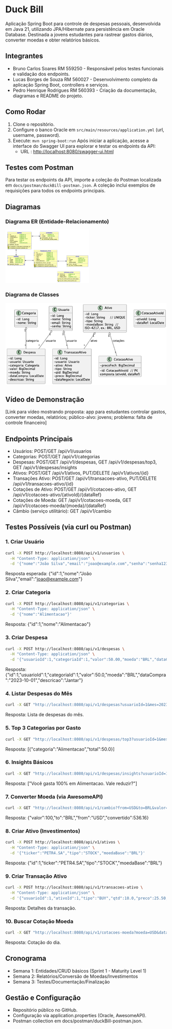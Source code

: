 # Duck Bill

Aplicação Spring Boot para controle de despesas pessoais, desenvolvida em Java 21, utilizando JPA/Hibernate para persistência em Oracle Database. Destinada a jovens estudantes para rastrear gastos diários, converter moedas e obter relatórios básicos.

## Integrantes
- Bruno Carlos Soares RM 559250 - Responsável pelos testes funcionais e validação dos endpoints.
- Lucas Borges de Souza RM 560027 - Desenvolvimento completo da aplicação Spring Boot, controllers e serviços.
- Pedro Henrique Rodrigues RM 560393 - Criação da documentação, diagramas e README do projeto.


## Como Rodar
1. Clone o repositório.
2. Configure o banco Oracle em `src/main/resources/application.yml` (url, username, password).
3. Execute: `mvn spring-boot:run`
Após iniciar a aplicação, acesse a interface do Swagger UI para explorar e testar os endpoints da API:
   - URL : [http://localhost:8080/swagger-ui.html](http://localhost:8080/swagger-ui.html)

## Testes com Postman
Para testar os endpoints da API, importe a coleção do Postman localizada em `docs/postman/duckBill-postman.json`. A coleção inclui exemplos de requisições para todos os endpoints principais.
   

## Diagramas
### Diagrama ER (Entidade-Relacionamento)
![Diagrama ER](docs/images/DER.png)

### Diagrama de Classes
![Diagrama de Classes](docs/images/D_Classes.png)

## Vídeo de Demonstração
[Link para vídeo mostrando proposta: app para estudantes controlar gastos, converter moedas, relatórios; público-alvo: jovens; problema: falta de controle financeiro]

## Endpoints Principais
- Usuários: POST/GET /api/v1/usuarios
- Categorias: POST/GET /api/v1/categorias
- Despesas: POST/GET /api/v1/despesas, GET /api/v1/despesas/top3, GET /api/v1/despesas/insights
- Ativos: POST/GET /api/v1/ativos, PUT/DELETE /api/v1/ativos/{id}
- Transações Ativo: POST/GET /api/v1/transacoes-ativo, PUT/DELETE /api/v1/transacoes-ativo/{id}
- Cotações de Ativo: POST/GET /api/v1/cotacoes-ativo, GET /api/v1/cotacoes-ativo/{ativoId}/{dataRef}
- Cotações de Moeda: GET /api/v1/cotacoes-moeda, GET /api/v1/cotacoes-moeda/{moeda}/{dataRef}
- Câmbio (serviço utilitário): GET /api/v1/cambio

## Testes Possíveis (via curl ou Postman)
### 1. Criar Usuário
```bash
curl -X POST http://localhost:8080/api/v1/usuarios \
  -H "Content-Type: application/json" \
  -d '{"nome":"João Silva","email":"joao@example.com","senha":"senha123"}'
```
Resposta esperada: {"id":1,"nome":"João Silva","email":"joao@example.com"}

### 2. Criar Categoria
```bash
curl -X POST http://localhost:8080/api/v1/categorias \
  -H "Content-Type: application/json" \
  -d '{"nome":"Alimentacao"}'
```
Resposta: {"id":1,"nome":"Alimentacao"}

### 3. Criar Despesa
```bash
curl -X POST http://localhost:8080/api/v1/despesas \
  -H "Content-Type: application/json" \
  -d '{"usuarioId":1,"categoriaId":1,"valor":50.00,"moeda":"BRL","dataCompra":"2023-10-01","descricao":"Jantar"}'
```
Resposta: {"id":1,"usuarioId":1,"categoriaId":1,"valor":50.0,"moeda":"BRL","dataCompra":"2023-10-01","descricao":"Jantar"}

### 4. Listar Despesas do Mês
```bash
curl -X GET "http://localhost:8080/api/v1/despesas?usuarioId=1&mes=2023-10"
```
Resposta: Lista de despesas do mês.

### 5. Top 3 Categorias por Gasto
```bash
curl -X GET "http://localhost:8080/api/v1/despesas/top3?usuarioId=1&mes=2023-10"
```
Resposta: [{"categoria":"Alimentacao","total":50.0}]

### 6. Insights Básicos
```bash
curl -X GET "http://localhost:8080/api/v1/despesas/insights?usuarioId=1&mes=2023-10"
```
Resposta: ["Você gasta 100% em Alimentacao. Vale reduzir?"]

### 7. Converter Moeda (via AwesomeAPI)
```bash
curl -X GET "http://localhost:8080/api/v1/cambio?from=USD&to=BRL&valor=100"
```
Resposta: {"valor":100,"to":"BRL","from":"USD","convertido":536.16}

### 8. Criar Ativo (Investimentos)
```bash
curl -X POST http://localhost:8080/api/v1/ativos \
  -H "Content-Type: application/json" \
  -d '{"ticker":"PETR4.SA","tipo":"STOCK","moedaBase":"BRL"}'
```
Resposta: {"id":1,"ticker":"PETR4.SA","tipo":"STOCK","moedaBase":"BRL"}

### 9. Criar Transação Ativo
```bash
curl -X POST http://localhost:8080/api/v1/transacoes-ativo \
  -H "Content-Type: application/json" \
  -d '{"usuarioId":1,"ativoId":1,"tipo":"BUY","qtd":10.0,"preco":25.50,"dataNegocio":"2023-10-01"}'
```
Resposta: Detalhes da transação.

### 10. Buscar Cotação Moeda
```bash
curl -X GET "http://localhost:8080/api/v1/cotacoes-moeda?moeda=USD&dataRef=2023-10-01"
```
Resposta: Cotação do dia.

## Cronograma
- Semana 1: Entidades/CRUD básicos (Sprint 1 - Maturity Level 1)
- Semana 2: Relatórios/Conversão de Moedas/Investimentos
- Semana 3: Testes/Documentação/Finalização

## Gestão e Configuração
- Repositório público no GitHub.
- Configuração via application.properties (Oracle, AwesomeAPI).
- Postman collection em docs/postman/duckBill-postman.json.
